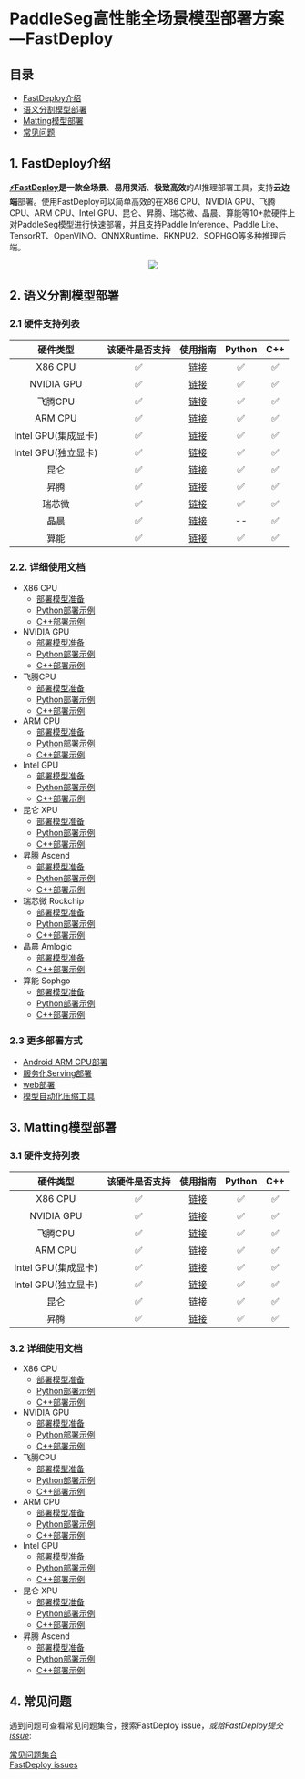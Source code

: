 # PaddleSeg高性能全场景模型部署方案—FastDeploy

## 目录  
- [FastDeploy介绍](#FastDeploy介绍)  
- [语义分割模型部署](#语义分割模型部署)  
- [Matting模型部署](#Matting模型部署)  
- [常见问题](#常见问题)  

## 1. FastDeploy介绍
<div id="FastDeploy介绍"></div>  

**[⚡️FastDeploy](https://github.com/PaddlePaddle/FastDeploy)**是一款**全场景**、**易用灵活**、**极致高效**的AI推理部署工具，支持**云边端**部署。使用FastDeploy可以简单高效的在X86 CPU、NVIDIA GPU、飞腾CPU、ARM CPU、Intel GPU、昆仑、昇腾、瑞芯微、晶晨、算能等10+款硬件上对PaddleSeg模型进行快速部署，并且支持Paddle Inference、Paddle Lite、TensorRT、OpenVINO、ONNXRuntime、RKNPU2、SOPHGO等多种推理后端。

<div align="center">

<img src="https://user-images.githubusercontent.com/31974251/219546373-c02f24b7-2222-4ad4-9b43-42b8122b898f.png" >

</div>  

## 2. 语义分割模型部署  
<div id="语义分割模型部署"></div>  

### 2.1 硬件支持列表

|硬件类型|该硬件是否支持|使用指南|Python|C++|
|:---:|:---:|:---:|:---:|:---:|
|X86 CPU|✅|[链接](semantic_segmentation/cpu-gpu)|✅|✅|
|NVIDIA GPU|✅|[链接](semantic_segmentation/cpu-gpu)|✅|✅|
|飞腾CPU|✅|[链接](semantic_segmentation/cpu-gpu)|✅|✅|
|ARM CPU|✅|[链接](semantic_segmentation/cpu-gpu)|✅|✅|
|Intel GPU(集成显卡)|✅|[链接](semantic_segmentation/cpu-gpu)|✅|✅|  
|Intel GPU(独立显卡)|✅|[链接](semantic_segmentation/cpu-gpu)|✅|✅|  
|昆仑|✅|[链接](semantic_segmentation/kunlunxin)|✅|✅|
|昇腾|✅|[链接](semantic_segmentation/ascend)|✅|✅|
|瑞芯微|✅|[链接](semantic_segmentation/rockchip)|✅|✅|  
|晶晨|✅|[链接](semantic_segmentation/amlogic)|--|✅|✅|  
|算能|✅|[链接](semantic_segmentation/sophgo)|✅|✅|  

### 2.2. 详细使用文档
- X86 CPU
  - [部署模型准备](semantic_segmentation/cpu-gpu)  
  - [Python部署示例](semantic_segmentation/cpu-gpu/python/)
  - [C++部署示例](semantic_segmentation/cpu-gpu/cpp/)
- NVIDIA GPU
  - [部署模型准备](semantic_segmentation/cpu-gpu)  
  - [Python部署示例](semantic_segmentation/cpu-gpu/python/)
  - [C++部署示例](semantic_segmentation/cpu-gpu/cpp/)
- 飞腾CPU
  - [部署模型准备](semantic_segmentation/cpu-gpu)  
  - [Python部署示例](semantic_segmentation/cpu-gpu/python/)
  - [C++部署示例](semantic_segmentation/cpu-gpu/cpp/)
- ARM CPU
  - [部署模型准备](semantic_segmentation/cpu-gpu)  
  - [Python部署示例](semantic_segmentation/cpu-gpu/python/)
  - [C++部署示例](semantic_segmentation/cpu-gpu/cpp/)
- Intel GPU
  - [部署模型准备](semantic_segmentation/cpu-gpu)  
  - [Python部署示例](semantic_segmentation/cpu-gpu/python/)
  - [C++部署示例](semantic_segmentation/cpu-gpu/cpp/)
- 昆仑 XPU
  - [部署模型准备](semantic_segmentation/kunlunxin)  
  - [Python部署示例](semantic_segmentation/kunlunxin/python/)
  - [C++部署示例](semantic_segmentation/kunlunxin/cpp/)
- 昇腾 Ascend
  - [部署模型准备](semantic_segmentation/ascend)  
  - [Python部署示例](semantic_segmentation/ascend/python/)
  - [C++部署示例](semantic_segmentation/ascend/cpp/)
- 瑞芯微 Rockchip
  - [部署模型准备](semantic_segmentation/rockchip/)  
  - [Python部署示例](semantic_segmentation/rockchip/rknpu2/)
  - [C++部署示例](semantic_segmentation/rockchip/rknpu2/)
- 晶晨 Amlogic
  - [部署模型准备](semantic_segmentation/amlogic/a311d/)  
  - [C++部署示例](semantic_segmentation/amlogic/a311d/cpp/)  
- 算能 Sophgo
  - [部署模型准备](semantic_segmentation/sophgo/)  
  - [Python部署示例](semantic_segmentation/sophgo/python/)
  - [C++部署示例](semantic_segmentation/sophgo/cpp/)  

### 2.3 更多部署方式

- [Android ARM CPU部署](semantic_segmentation/android)  
- [服务化Serving部署](semantic_segmentation/serving)  
- [web部署](semantic_segmentation/web)  
- [模型自动化压缩工具](semantic_segmentation/quantize)

## 3. Matting模型部署  
<div id="Matting模型部署"></div>

### 3.1 硬件支持列表

|硬件类型|该硬件是否支持|使用指南|Python|C++|  
|:---:|:---:|:---:|:---:|:---:|  
|X86 CPU|✅|[链接](matting/cpu-gpu)|✅|✅|  
|NVIDIA GPU|✅|[链接](matting/cpu-gpu)|✅|✅|  
|飞腾CPU|✅|[链接](matting/cpu-gpu)|✅|✅|  
|ARM CPU|✅|[链接](matting/cpu-gpu)|✅|✅|  
|Intel GPU(集成显卡)|✅|[链接](matting/cpu-gpu)|✅|✅|  
|Intel GPU(独立显卡)|✅|[链接](matting/cpu-gpu)|✅|✅|  
|昆仑|✅|[链接](matting/kunlunxin)|✅|✅|  
|昇腾|✅|[链接](matting/ascend)|✅|✅|  

### 3.2 详细使用文档
- X86 CPU
  - [部署模型准备](matting/cpu-gpu)  
  - [Python部署示例](matting/cpu-gpu/python/)
  - [C++部署示例](matting/cpu-gpu/cpp/)
- NVIDIA GPU
  - [部署模型准备](matting/cpu-gpu)  
  - [Python部署示例](matting/cpu-gpu/python/)
  - [C++部署示例](matting/cpu-gpu/cpp/)
- 飞腾CPU
  - [部署模型准备](matting/cpu-gpu)  
  - [Python部署示例](matting/cpu-gpu/python/)
  - [C++部署示例](matting/cpu-gpu/cpp/)
- ARM CPU
  - [部署模型准备](matting/cpu-gpu)  
  - [Python部署示例](matting/cpu-gpu/python/)
  - [C++部署示例](matting/cpu-gpu/cpp/)
- Intel GPU
  - [部署模型准备](matting/cpu-gpu)  
  - [Python部署示例](matting/cpu-gpu/python/)
  - [C++部署示例](cpu-gpu/cpp/)
- 昆仑 XPU
  - [部署模型准备](matting/kunlunxin)  
  - [Python部署示例](matting/kunlunxin/README.md)
  - [C++部署示例](matting/kunlunxin/README.md)
- 昇腾 Ascend
  - [部署模型准备](matting/ascend)  
  - [Python部署示例](matting/ascend/README.md)
  - [C++部署示例](matting/ascend/README.md)

## 4. 常见问题
<div id="常见问题"></div>  

遇到问题可查看常见问题集合，搜索FastDeploy issue，*或给FastDeploy提交[issue](https://github.com/PaddlePaddle/FastDeploy/issues)*:

[常见问题集合](https://github.com/PaddlePaddle/FastDeploy/tree/develop/docs/cn/faq)  
[FastDeploy issues](https://github.com/PaddlePaddle/FastDeploy/issues)  

